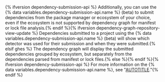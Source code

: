 {% ifversion dependency-submission-api %}
Additionally, you can use the {% data variables.dependency-submission-api.name %} (beta) to submit dependencies from the package manager or ecosystem of your choice, even if the ecosystem is not supported by dependency graph for manifest or lock file analysis.{% endif %}{% ifversion dependency-graph-repository-view-update %} Dependencies submitted to a project using the {% data variables.dependency-submission-api.name %} (beta) will show which detector was used for their submission and when they were submitted.{% elsif ghes %} The dependency graph will display the submitted dependencies grouped by ecosystem, but separately from the dependencies parsed from manifest or lock files.{% else %}{% endif %}{% ifversion dependency-submission-api %} For more information on the {% data variables.dependency-submission-api.name %}, see "[AUTOTITLE](/code-security/supply-chain-security/understanding-your-software-supply-chain/using-the-dependency-submission-api)."{% endif %}
